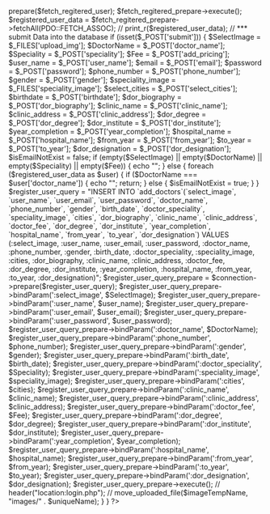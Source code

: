 <?php
$fetch_regitered_user = "SELECT * FROM `add_doctors`";
$fetch_regitered_prepare = $connection->prepare($fetch_regitered_user);
$fetch_regitered_prepare->execute();
$registered_user_data = $fetch_regitered_prepare->fetchAll(PDO::FETCH_ASSOC);
// print_r($registered_user_data);

// *** submit Data into the database 
if (isset($_POST['submit'])) {
	$SelectImage = $_FILES['upload_img'];
	$DoctorName = $_POST['doctor_name'];
	$Speciality = $_POST['speciality'];
	$Fee = $_POST['add_pricing'];
	$user_name = $_POST['user_name'];
	$email = $_POST['email'];
	$password = $_POST['password'];
	$phone_number = $_POST['phone_number'];
	$gender = $_POST['gender'];
	$speciality_image = $_FILES['speciality_image'];
	$select_cities = $_POST['select_cities'];
	$birthdate = $_POST['birthdate'];
	$dor_biography = $_POST['dor_biography'];
	$clinic_name = $_POST['clinic_name'];
	$clinic_address = $_POST['clinic_address'];
	$dor_degree = $_POST['dor_degree'];
	$dor_institute = $_POST['dor_institute'];
	$year_completion = $_POST['year_completion'];
	$hospital_name = $_POST['hospital_name'];
	$from_year = $_POST['from_year'];
	$to_year = $_POST['to_year'];
	$dor_designation = $_POST['dor_designation'];


	$isEmailNotExist = false;

	if (empty($SelectImage) || empty($DoctorName) || empty($Speciality) || empty($Fee)) {
		echo "<script>alert('Kindly fill all the fields')</script>";
	} else {

		foreach ($registered_user_data as $user) {
			if ($DoctorName === $user['doctor_name']) {
				echo "<script>alert('Your email is already in use')</script>";
				return;
			} else {
				$isEmailNotExist = true;
			}
		}
		$register_user_query = "INSERT INTO `add_doctors`(`select_image`, `user_name`, `user_email`, `user_password`, `doctor_name`, `phone_number`, `gender`, `birth_date`, `doctor_speciality`, `speciality_image`, `cities`, `dor_biography`, `clinic_name`, `clinic_address`, `doctor_fee`, `dor_degree`, `dor_institute`, `year_completion`, `hospital_name`, `from_year`, `to_year`, `dor_designation`) VALUES (:select_image, :user_name, :user_email, :user_password, :doctor_name, :phone_number, :gender, :birth_date, :doctor_speciality, :speciality_image, :cities, :dor_biography, :clinic_name, :clinic_address, :doctor_fee, :dor_degree, :dor_institute, :year_completion, :hospital_name, :from_year, :to_year, :dor_designation)";
		$register_user_query_prepare = $connection->prepare($register_user_query);
		$register_user_query_prepare->bindParam(':select_image', $SelectImage);
		$register_user_query_prepare->bindParam(':user_name', $user_name);
		$register_user_query_prepare->bindParam(':user_email', $user_email);
		$register_user_query_prepare->bindParam(':user_password', $user_password);
		$register_user_query_prepare->bindParam(':doctor_name', $DoctorName);
		$register_user_query_prepare->bindParam(':phone_number', $phone_number);
		$register_user_query_prepare->bindParam(':gender', $gender);
		$register_user_query_prepare->bindParam(':birth_date', $birth_date);
		$register_user_query_prepare->bindParam(':doctor_speciality', $Speciality);
		$register_user_query_prepare->bindParam(':speciality_image', $speciality_image);
		$register_user_query_prepare->bindParam(':cities', $cities);
		$register_user_query_prepare->bindParam(':clinic_name', $clinic_name);
		$register_user_query_prepare->bindParam(':clinic_address', $clinic_address);
		$register_user_query_prepare->bindParam(':doctor_fee', $Fee);
		$register_user_query_prepare->bindParam(':dor_degree', $dor_degree);
		$register_user_query_prepare->bindParam(':dor_institute', $dor_institute);
		$register_user_query_prepare->bindParam(':year_completion', $year_completion);
		$register_user_query_prepare->bindParam(':hospital_name', $hospital_name);
		$register_user_query_prepare->bindParam(':from_year', $from_year);
		$register_user_query_prepare->bindParam(':to_year', $to_year);
		$register_user_query_prepare->bindParam(':dor_designation', $dor_designation);
		$register_user_query_prepare->execute();
		// header("location:login.php");
		// move_uploaded_file($imageTempName, "images/" . $uniqueName);
	}
}
?>


<!-- Include Firebase SDK -->
<script src="https://www.gstatic.com/firebasejs/9.3.1/firebase-app.js"></script>
<script src="https://www.gstatic.com/firebasejs/9.3.1/firebase-database.js"></script>

<script>
// Firebase configuration (replace with your own config)
var firebaseConfig = {
    apiKey: "YOUR_API_KEY",
    authDomain: "YOUR_AUTH_DOMAIN",
    projectId: "YOUR_PROJECT_ID",
    storageBucket: "YOUR_STORAGE_BUCKET",
    messagingSenderId: "YOUR_MESSAGING_SENDER_ID",
    appId: "YOUR_APP_ID"
};

// Initialize Firebase
firebase.initializeApp(firebaseConfig);

// Reference to your Firebase Realtime Database
var database = firebase.database();



(`select_image`, `user_name`, `user_email`, `user_password`, `doctor_name`, `phone_number`, `gender`, `birth_date`, `doctor_speciality`, `speciality_image`, `cities`, `dor_biography`, `clinic_name`, `clinic_address`, `doctor_fee`, `dor_degree`, `dor_institute`, `year_completion`, `hospital_name`, `from_year`, `to_year`, `dor_designation`) VALUES (:select_image, :user_name, :user_email, :user_password, :doctor_name, :phone_number, :gender, :birth_date, :doctor_speciality, :speciality_image, :cities, :dor_biography, :clinic_name, :clinic_address, :doctor_fee, :dor_degree, :dor_institute, :year_completion, :hospital_name, :from_year, :to_year, :dor_designation)"

				<form action="<?php $_SERVER['PHP_SELF'] ?>" method="post" enctype="multipart/form-data">


set the all php code and update the data in to the data based and aslo set the html code



#######################################################################################

<!-- Database Connection -->
<?php include "Connection/config.php" ?>
<!-- link Navbar -->
<?php include "Navbar/header.php" ?>

<!-- PHP Code  -->
<?php
// $fetch_regitered_user = "SELECT * FROM `add_doctors`";
// $fetch_regitered_prepare = $connection->prepare($fetch_regitered_user);
// $fetch_regitered_prepare->execute();
// $registered_user_data = $fetch_regitered_prepare->fetchAll(PDO::FETCH_ASSOC);
// print_r($registered_user_data);
// Fetch existing data for the doctor to be edited

if (isset($_GET['user_id'])) {
	$doctorId = $_GET['user_id'];
	$fetch_doctor_query = "SELECT * FROM `add_doctors` WHERE `user_id` = :user_id";
	$fetch_doctor_prepare = $connection->prepare($fetch_doctor_query);
	$fetch_doctor_prepare->bindParam(':user_id', $doctorId);
	$fetch_doctor_prepare->execute();
	$doctorInfo = $fetch_doctor_prepare->fetch(PDO::FETCH_ASSOC);
}
// *** submit Data into the database 
if (isset($_POST['update'])) {
	$doctorId = $_POST['user_id'];
	$SelectImage = $_FILES['select_image']['name'];
	$DoctorName = $_POST['doctor_name'];
	$Speciality = $_POST['speciality'];
	$Fee = $_POST['fee'];
	$user_name = $_POST['user_name'];
	$email = $_POST['email'];
	$password = $_POST['password'];
	$phone_number = $_POST['phone_number'];
	$gender = $_POST['gender'];
	$speciality_image = $_FILES['speciality_image']['name'];
	$select_cities = $_POST['select_cities'];
	$birthdate = $_POST['birthdate'];
	$dor_biography = $_POST['dor_biography'];
	$clinic_name = $_POST['clinic_name'];
	$clinic_address = $_POST['clinic_address'];
	$dor_degree = $_POST['dor_degree'];
	$dor_institute = $_POST['dor_institute'];
	$year_completion = $_POST['year_completion'];
	$hospital_name = $_POST['hospital_name'];
	$from_year = $_POST['from_year'];
	$to_year = $_POST['to_year'];
	$dor_designation = $_POST['dor_designation'];


	$register_user_query = "UPDATE `add_doctors` SET `select_image` = :select_image, `user_name` = :user_name, `user_email` = :user_email, `user_password` = :user_password, `doctor_name` = :doctor_name, `phone_number` = :phone_number, `gender` = :gender, `birth_date` = :birth_date, `doctor_speciality` = :doctor_speciality, `speciality_image` = :speciality_image, `cities` = :cities, `dor_biography` = :dor_biography, `clinic_name` = :clinic_name, `clinic_address` = :clinic_address, `doctor_fee` = :doctor_fee, `dor_degree` = :dor_degree, `dor_institute` = :dor_institute, `year_completion` = :year_completion, `hospital_name` = :hospital_name, `from_year` = :from_year, `to_year` = :to_year, `dor_designation` = :dor_designation WHERE `user_id` = :user_id";

	$register_user_query_prepare = $connection->prepare($register_user_query);
	$register_user_query_prepare->bindParam(':select_image', $SelectImage);
	$register_user_query_prepare->bindParam(':user_name', $user_name);
	$register_user_query_prepare->bindParam(':user_email', $user_email);
	$register_user_query_prepare->bindParam(':user_password', $user_password);
	$register_user_query_prepare->bindParam(':doctor_name', $DoctorName);
	$register_user_query_prepare->bindParam(':phone_number', $phone_number);
	$register_user_query_prepare->bindParam(':gender', $gender);
	$register_user_query_prepare->bindParam(':birth_date', $birth_date);
	$register_user_query_prepare->bindParam(':doctor_speciality', $Speciality);
	$register_user_query_prepare->bindParam(':speciality_image', $speciality_image);
	$register_user_query_prepare->bindParam(':cities', $cities);
	$register_user_query_prepare->bindParam(':clinic_name', $clinic_name);
	$register_user_query_prepare->bindParam(':clinic_address', $clinic_address);
	$register_user_query_prepare->bindParam(':doctor_fee', $Fee);
	$register_user_query_prepare->bindParam(':dor_degree', $dor_degree);
	$register_user_query_prepare->bindParam(':dor_institute', $dor_institute);
	$register_user_query_prepare->bindParam(':year_completion', $year_completion);
	$register_user_query_prepare->bindParam(':hospital_name', $hospital_name);
	$register_user_query_prepare->bindParam(':from_year', $from_year);
	$register_user_query_prepare->bindParam(':to_year', $to_year);
	$register_user_query_prepare->bindParam(':dor_designation', $dor_designation);
	$register_user_query_prepare->bindParam(':user_id', $doctorId);
	$register_user_query_prepare->execute();

}

?>



#######################################################################################
<?php
session_start();

// Check if the user is logged in, and if not, redirect to the login page
if (!isset($_SESSION['userId'])) {
	header("Location: login.php");
	exit();
}

// Fetch existing data for the website
$fetch_website_query = "SELECT * FROM `manage_webside`";
$fetch_website_prepare = $connection->prepare($fetch_website_query);
$fetch_website_prepare->execute();
$websiteInfo = $fetch_website_prepare->fetch(PDO::FETCH_ASSOC);

// Update existing data if the form is submitted
if ($_SERVER["REQUEST_METHOD"] == "POST") {
	$newContact = $_POST['contact'];
	$newAddress = $_POST['address'];
	$newEmailAddress = $_POST['email_address'];
	$newBiography = $_POST['dor_biography'];

	$update_website_query = "UPDATE `website_info` SET 
        `user_contact` = :user_contact, 
        `user_address` = :user_address, 
        `user_email` = :user_email, 
        `webside_discruption` = :webside_discruption";

	$update_website_prepare = $connection->prepare($update_website_query);
	$update_website_prepare->bindParam(':user_contact', $newContact);
	$update_website_prepare->bindParam(':user_address', $newAddress);
	$update_website_prepare->bindParam(':user_email', $newEmailAddress);
	$update_website_prepare->bindParam(':webside_discruption', $newBiography);

	$update_website_prepare->execute();
}
?>




#######################################################################################

<?php
session_start();

// Check if the user is logged in, and if not, redirect to the login page
if (!isset($_SESSION['userId'])) {
    header("Location: login.php");
    exit();
}

// Fetch existing data for the website
$fetch_website_query = "SELECT * FROM `manage_webside`";
$fetch_website_prepare = $connection->prepare($fetch_website_query);
$fetch_website_prepare->execute();
$websiteInfo = $fetch_website_prepare->fetch(PDO::FETCH_ASSOC);

// Update existing data if the form is submitted
if ($_SERVER["REQUEST_METHOD"] == "POST") {
    $newContact = $_POST['contact'];
    $newAddress = $_POST['address'];
    $newEmailAddress = $_POST['email_address'];
    $newBiography = $_POST['dor_biography'];

    // Image upload
    if (!empty($_FILES['upload_img']['name'])) {
        $upload_dir = "assets/img/";
        $upload_file = $upload_dir . basename($_FILES['upload_img']['name']);
        move_uploaded_file($_FILES['upload_img']['tmp_name'], $upload_file);
        $newLogo = $_FILES['upload_img']['name'];

        // Update the database with the new logo filename
        $update_logo_query = "UPDATE `manage_webside` SET `user_logo` = :user_logo";
        $update_logo_prepare = $connection->prepare($update_logo_query);
        $update_logo_prepare->bindParam(':user_logo', $newLogo);
        $update_logo_prepare->execute();
    }

    // Update the rest of the website information
    $update_website_query = "UPDATE `manage_webside` SET 
        `user_contact` = :user_contact, 
        `user_address` = :user_address, 
        `user_email` = :user_email, 
        `webside_discruption` = :webside_discruption";

    $update_website_prepare = $connection->prepare($update_website_query);
    $update_website_prepare->bindParam(':user_contact', $newContact);
    $update_website_prepare->bindParam(':user_address', $newAddress);
    $update_website_prepare->bindParam(':user_email', $newEmailAddress);
    $update_website_prepare->bindParam(':webside_discruption', $newBiography);

    $update_website_prepare->execute();
    
    // Redirect to the same page to prevent form resubmission on page refresh
    header("Location: " . $_SERVER['PHP_SELF']);
    exit();
}
?>

#######################################################################################


<?php
include "Navbar/header.php";
include "admin/Connection/config.php";

$doctorId = $_GET['user_id']; // Assuming you pass the doctor_id in the URL

// Fetch doctor details from the database
$single_doctor_query = "SELECT * FROM `add_doctors` WHERE `user_id` = user_id";
$single_doctor_prepare = $connection->prepare($single_doctor_query);
$single_doctor_prepare->bindParam(':user_id', $doctorId);
$single_doctor_prepare->execute();

$single_doctor = $single_doctor_prepare->fetch(PDO::FETCH_ASSOC);

// Check if the doctor exists
if (!$single_doctor) {
    // Handle case when the doctor is not found
    echo "Doctor not found!";
    exit();
}

?>